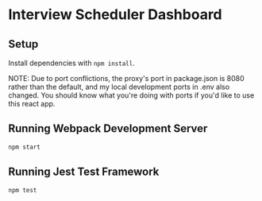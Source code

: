 # Interview Scheduler Dashboard

## Setup

Install dependencies with `npm install`.

NOTE: Due to port conflictions, the proxy's port in package.json is 8080 rather than the default, and my local development ports in .env also changed. 
You should know what you're doing with ports if you'd like to use this react app.

## Running Webpack Development Server

```sh
npm start
```

## Running Jest Test Framework

```sh
npm test
```
